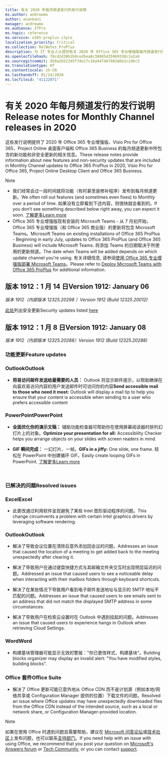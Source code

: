 ```yaml
---
title: 有关 2020 年每月频道发行的发行说明
ms.author: andrewmo
author: anankani
manager: andrewmo
ms.audience: ITPro
ms.topic: reference
ms.service: o365-proplus-itpro
localization_priority: Critical
ms.collection: RelNotes_ProPlus
description: 为 IT 专业人士提供有关 2020 年 Office 365 专业增强版每月频道发行的发行说明
ms.openlocfilehash: 78cd2d30b1b9ced5ea8c38085435969330c1a2a9
ms.sourcegitcommit: 950a2b52345f7de17c16a94746760166b2c2d6c3
ms.translationtype: HT
ms.contentlocale: zh-CN
ms.lasthandoff: 01/14/2020
ms.locfileid: "41122071"
---
```

# <a name="release-notes-for-monthly-channel-releases-in-2020"></a><span data-ttu-id="5806a-103">有关 2020 年每月频道发行的发行说明</span><span class="sxs-lookup"><span data-stu-id="5806a-103">Release notes for Monthly Channel releases in 2020</span></span>

<span data-ttu-id="5806a-104">这些发行说明提供了 2020 年 Office 365 专业增强版、Visio Pro for Office 365、Project Online 桌面客户端和 Office 365 Business 的每月频道更新中所包含的新功能和非安全更新的相关信息。</span><span class="sxs-lookup"><span data-stu-id="5806a-104">These release notes provide information about new features and non-security updates that are included in Monthly Channel updates to Office 365 ProPlus in 2020, Visio Pro for Office 365, Project Online Desktop Client and Office 365 Business.</span></span>

 > [!NOTE]
>
>- <span data-ttu-id="5806a-105">我们经常会过一段时间就将功能（有时甚至是修补程序）发布到每月频道更新。</span><span class="sxs-lookup"><span data-stu-id="5806a-105">We often roll out features (and sometimes even fixes) to Monthly over a period of time.</span></span>  <span data-ttu-id="5806a-106">如果没有立即看到下述内容，则很快就会看到的。</span><span class="sxs-lookup"><span data-stu-id="5806a-106">If you don’t see something described below right away, you can expect it soon.</span></span> [<span data-ttu-id="5806a-107">了解更多</span><span class="sxs-lookup"><span data-stu-id="5806a-107">Learn more</span></span>](https://support.office.com/article/when-do-i-get-the-newest-features-in-for-office-365-da36192c-58b9-4bc9-8d51-bb6eed468516)
>- <span data-ttu-id="5806a-108">Office 365 专业增强版现有安装的 Microsoft Teams - 从 7 月初开始，Office 365 专业增强版（和 Office 365 商业版）的更新将包含 Microsoft Teams。</span><span class="sxs-lookup"><span data-stu-id="5806a-108">Microsoft Teams on existing installations of Office 365 ProPlus - Beginning in early July, updates to Office 365 ProPlus (and Office 365 Business) will include Microsoft Teams.</span></span>  <span data-ttu-id="5806a-109">将添加 Teams 的日期取决于所使用的更新频道。</span><span class="sxs-lookup"><span data-stu-id="5806a-109">The date when Teams will be added depends on which update channel you're using.</span></span> <span data-ttu-id="5806a-110">有关详细信息, 请参阅[使用 Office 365 专业增强版部署 Microsoft Teams](https://docs.microsoft.com/deployoffice/teams-install)。</span><span class="sxs-lookup"><span data-stu-id="5806a-110">Please refer to [Deploy Microsoft Teams with Office 365 ProPlus](https://docs.microsoft.com/deployoffice/teams-install) for additional information.</span></span>

## <a name="version-1912-january-14"></a><span data-ttu-id="5806a-111">版本 1912：1 月 14 日</span><span class="sxs-lookup"><span data-stu-id="5806a-111">Version 1912: January 06</span></span>
<span data-ttu-id="5806a-112">*版本 1912（内部版本 12325.20298 ）*</span><span class="sxs-lookup"><span data-stu-id="5806a-112">*Version 1912 (Build 12325.20012)*</span></span>

<span data-ttu-id="5806a-113">[此处](https://docs.microsoft.com/officeupdates/office365-proplus-security-updates)列出安全更新</span><span class="sxs-lookup"><span data-stu-id="5806a-113">Security updates listed [here](https://docs.microsoft.com/officeupdates/office365-proplus-security-updates)</span></span>

## <a name="version-1912-january-08"></a><span data-ttu-id="5806a-114">版本 1912：1 月 8 日</span><span class="sxs-lookup"><span data-stu-id="5806a-114">Version 1912: January 08</span></span>
<span data-ttu-id="5806a-115">*版本 1912（内部版本 12325.20288）*</span><span class="sxs-lookup"><span data-stu-id="5806a-115">*Version 1912 (Build 12325.20288)*</span></span>

[//]: # (请勿移除功能详细信息内容开头)

### <a name="feature-updates"></a><span data-ttu-id="5806a-117">功能更新</span><span class="sxs-lookup"><span data-stu-id="5806a-117">Feature updates</span></span>

### <a name="outlook"></a><span data-ttu-id="5806a-118">Outlook</span><span class="sxs-lookup"><span data-stu-id="5806a-118">Outlook</span></span>

- <span data-ttu-id="5806a-119">**将易访问邮件发送给最需要的人员：** Outlook 将显示邮件提示，以帮助确保在向喜欢易访问内容的用户发送邮件时可访问你的内容</span><span class="sxs-lookup"><span data-stu-id="5806a-119">**Send accessible mail to those who need it most:** Outlook will display a mail tip to help you ensure that your content is accessible when sending to a user who prefers accessible content</span></span>

### <a name="powerpoint"></a><span data-ttu-id="5806a-120">PowerPoint</span><span class="sxs-lookup"><span data-stu-id="5806a-120">PowerPoint</span></span>

- <span data-ttu-id="5806a-121">**全面优化你的演示文稿：** 辅助功能检查器可帮助你在使用屏幕阅读器时排列幻灯片上的对象。</span><span class="sxs-lookup"><span data-stu-id="5806a-121">**Optimize your presentation for all:** Accessibility Checker helps you arrange objects on your slides with screen readers in mind.</span></span>

- <span data-ttu-id="5806a-122">**GIF 瞬间完成：** 一幻灯片、一帧。</span><span class="sxs-lookup"><span data-stu-id="5806a-122">**GIFs in a jiffy:** One slide, one frame.</span></span> <span data-ttu-id="5806a-123">轻松在 PowerPoint 中创建循环 GIF。</span><span class="sxs-lookup"><span data-stu-id="5806a-123">Easily create looping GIFs in PowerPoint.</span></span> [<span data-ttu-id="5806a-124">了解更多</span><span class="sxs-lookup"><span data-stu-id="5806a-124">Learn more</span></span>](https://support.office.com/zh-CN/article/a598753e-92de-4f1b-8393-714db4d334b4)

[//]: # (请勿移除功能详细信息内容结尾)

<br/>

[//]: # (请勿移除错误详细信息内容开头)

### <a name="resolved-issues"></a><span data-ttu-id="5806a-127">已解决的问题</span><span class="sxs-lookup"><span data-stu-id="5806a-127">Resolved issues</span></span>
### <a name="excel"></a><span data-ttu-id="5806a-128">Excel</span><span class="sxs-lookup"><span data-stu-id="5806a-128">Excel</span></span>

- <span data-ttu-id="5806a-129">此更改通过利用软件呈现避免了某些 Intel 图形驱动程序的问题。</span><span class="sxs-lookup"><span data-stu-id="5806a-129">This change circumvents a problem with certain Intel graphics drivers by leveraging software rendering.</span></span>

### <a name="outlook"></a><span data-ttu-id="5806a-130">Outlook</span><span class="sxs-lookup"><span data-stu-id="5806a-130">Outlook</span></span>

- <span data-ttu-id="5806a-131">解决了导致会议位置在清除后意外添加回会议的问题。</span><span class="sxs-lookup"><span data-stu-id="5806a-131">Addresses an issue that caused the location of a meeting to get added back to the meeting unexpectedly after clearing it.</span></span>

- <span data-ttu-id="5806a-132">解决了导致用户在通过键盘快捷方式与其邮箱文件夹交互时出现明显延迟的问题。</span><span class="sxs-lookup"><span data-stu-id="5806a-132">Addressed an issue that caused users to see a noticeable delay when interacting with their mailbox folders through keyboard shortcuts.</span></span>

- <span data-ttu-id="5806a-133">解决了在某些情况下导致用户看到电子邮件发送地址与显示的 SMTP 地址不匹配的问题。</span><span class="sxs-lookup"><span data-stu-id="5806a-133">Addresses an issue that caused users to see emails sent to an address that did not match the displayed SMTP address in some circumstances.</span></span>

- <span data-ttu-id="5806a-134">解决了导致用户在检索云设置时在 Outlook 中遇到挂起的问题。</span><span class="sxs-lookup"><span data-stu-id="5806a-134">Addresses an issue that caused users to experience hangs in Outlook when retrieving Cloud Settings.</span></span>

### <a name="word"></a><span data-ttu-id="5806a-135">Word</span><span class="sxs-lookup"><span data-stu-id="5806a-135">Word</span></span>

- <span data-ttu-id="5806a-136">构建基块管理器可能显示无效的警报：&quot;你已更改样式、构建基块&quot;。</span><span class="sxs-lookup"><span data-stu-id="5806a-136">Building blocks organizer may display an invalid alert: &quot;You have modified styles, building blocks&quot;.</span></span>

### <a name="office-suite"></a><span data-ttu-id="5806a-137">Office 套件</span><span class="sxs-lookup"><span data-stu-id="5806a-137">Office Suite</span></span>

- <span data-ttu-id="5806a-138">解决了 Office 更新可能已意外地从 Office CDN 而不是计划源（例如本地/网络共享或 Configuration Manager 提供的位置）下载文件的问题。</span><span class="sxs-lookup"><span data-stu-id="5806a-138">Resolved an issue where Office updates may have unexpectedly downloaded files from the Office CDN instead of the intended source, such as a local or network share, or Configuration Manager-provided location.</span></span>

[//]: # (请勿移除错误详细信息内容结尾)

> [!NOTE]
> <span data-ttu-id="5806a-140">如果在使用 Office 时遇到问题且需要帮助，建议在 [Microsoft 问答论坛](https://answers.microsoft.com/)或[技术社区](https://techcommunity.microsoft.com/)上发布问题，也可以联系[支持部门](https://support.microsoft.com/contactus)。</span><span class="sxs-lookup"><span data-stu-id="5806a-140">If you need help with an issue with using Office, we recommend that you post your question on [Microsoft's Answers forum](https://answers.microsoft.com/) or [Tech Community](https://techcommunity.microsoft.com/), or you can contact [support](https://support.microsoft.com/contactus).</span></span>
